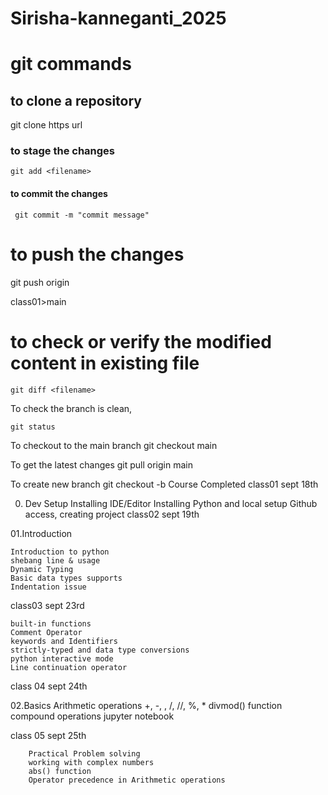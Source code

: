 # Sirisha-kanneganti_2025

# git commands
## to clone a repository
   git clone https url

### to stage the changes
    git add <filename>
#### to commit the changes
     git commit -m "commit message"
# to push the changes
  git push origin <sourcebranch>

  class01>main

  # to check or verify the modified content in existing file
    git diff <filename>

To check the branch is clean, 

    git status 

To checkout to the main branch 
    git checkout main 

To get the latest changes 
    git pull origin main 

To create new branch 
    git checkout -b <NEW BRANCH NAME>
Course Completed
class01 sept 18th

00. Dev Setup
    Installing IDE/Editor
    Installing Python and local setup
    Github access, creating project
class02 sept 19th

01.Introduction

    Introduction to python
    shebang line & usage
    Dynamic Typing
    Basic data types supports 
    Indentation issue 
class03 sept 23rd

    built-in functions
    Comment Operator
    keywords and Identifiers
    strictly-typed and data type conversions
    python interactive mode
    Line continuation operator
class 04 sept 24th

02.Basics
    Arithmetic operations
        +, -, , /, //, %, *
        divmod() function
        compound operations
        jupyter notebook 
        
  class 05 sept 25th

        Practical Problem solving
        working with complex numbers
        abs() function
        Operator precedence in Arithmetic operations